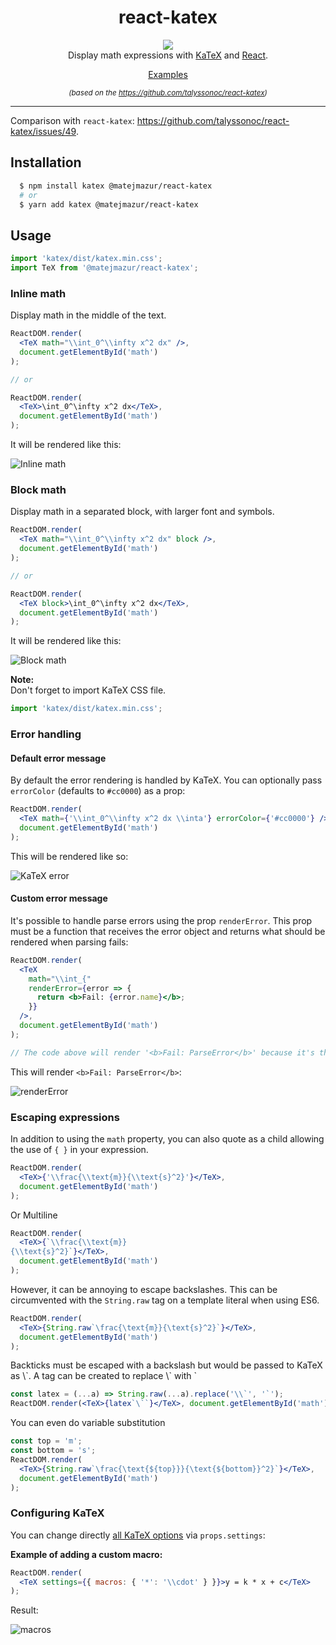 <div align="center">
<h1>
  react-katex
</h1>
<p>
  <img src="https://raw.githubusercontent.com/MatejMazur/react-katex/master/docs/react-katex-logo.png" /><br />
  Display math expressions with <a href="https://khan.github.io/KaTeX" target="_blank">KaTeX</a> and <a href="https://reactjs.org" target="_blank">React</a>.
</p>
<p>
  <a href="https://codesandbox.io/s/github/MatejMazur/react-katex/tree/master/demo" target="_blank">Examples</a>
</p>
<p>
  <i><small>(based on the <a href="https://github.com/talyssonoc/react-katex" target="_blank">https://github.com/talyssonoc/react-katex</a>)</small></i>
</p>
</div>
<hr />

Comparison with `react-katex`: https://github.com/talyssonoc/react-katex/issues/49.


## Installation

```sh
  $ npm install katex @matejmazur/react-katex
  # or
  $ yarn add katex @matejmazur/react-katex
```

## Usage

```jsx
import 'katex/dist/katex.min.css';
import TeX from '@matejmazur/react-katex';
```

### Inline math

Display math in the middle of the text.

```jsx
ReactDOM.render(
  <TeX math="\\int_0^\\infty x^2 dx" />,
  document.getElementById('math')
);

// or

ReactDOM.render(
  <TeX>\int_0^\infty x^2 dx</TeX>,
  document.getElementById('math')
);
```

It will be rendered like this:

![Inline math](https://raw.githubusercontent.com/MatejMazur/react-katex/master/docs/inline.png)

### Block math

Display math in a separated block, with larger font and symbols.

```jsx
ReactDOM.render(
  <TeX math="\\int_0^\\infty x^2 dx" block />,
  document.getElementById('math')
);

// or

ReactDOM.render(
  <TeX block>\int_0^\infty x^2 dx</TeX>,
  document.getElementById('math')
);
```

It will be rendered like this:

![Block math](https://raw.githubusercontent.com/MatejMazur/react-katex/master/docs/block.png)

**Note:**<br>
Don't forget to import KaTeX CSS file.

```jsx
import 'katex/dist/katex.min.css';
```

### Error handling

#### Default error message

By default the error rendering is handled by KaTeX. You can optionally pass `errorColor` (defaults to `#cc0000`) as a prop:

```jsx
ReactDOM.render(
  <TeX math={'\\int_0^\\infty x^2 dx \\inta'} errorColor={'#cc0000'} />,
  document.getElementById('math')
);
```

This will be rendered like so:

![KaTeX error](https://raw.githubusercontent.com/MatejMazur/react-katex/master/docs/error.png)

#### Custom error message

It's possible to handle parse errors using the prop `renderError`. This prop must be a function that receives the error object and returns what should be rendered when parsing fails:

```jsx
ReactDOM.render(
  <TeX
    math="\\int_{"
    renderError={error => {
      return <b>Fail: {error.name}</b>;
    }}
  />,
  document.getElementById('math')
);

// The code above will render '<b>Fail: ParseError</b>' because it's the value returned from `renderError`.
```

This will render `<b>Fail: ParseError</b>`:

![renderError](https://raw.githubusercontent.com/MatejMazur/react-katex/master/docs/rendererror.png)

### Escaping expressions

In addition to using the `math` property, you can also quote as a child allowing the use of `{ }` in your expression.

```jsx
ReactDOM.render(
  <TeX>{'\\frac{\\text{m}}{\\text{s}^2}'}</TeX>,
  document.getElementById('math')
);
```

Or Multiline

```jsx
ReactDOM.render(
  <TeX>{`\\frac{\\text{m}}
{\\text{s}^2}`}</TeX>,
  document.getElementById('math')
);
```

However, it can be annoying to escape backslashes. This can be circumvented with the `String.raw` tag on a template literal when using ES6.

```jsx
ReactDOM.render(
  <TeX>{String.raw`\frac{\text{m}}{\text{s}^2}`}</TeX>,
  document.getElementById('math')
);
```

Backticks must be escaped with a backslash but would be passed to KaTeX as \\\`. A tag can be created to replace \\\` with \`

```jsx
const latex = (...a) => String.raw(...a).replace('\\`', '`');
ReactDOM.render(<TeX>{latex`\``}</TeX>, document.getElementById('math'));
```

You can even do variable substitution

```jsx
const top = 'm';
const bottom = 's';
ReactDOM.render(
  <TeX>{String.raw`\frac{\text{${top}}}{\text{${bottom}}^2}`}</TeX>,
  document.getElementById('math')
);
```

### Configuring KaTeX

You can change directly [all KaTeX options](https://katex.org/docs/options.html) via `props.settings`:

**Example of adding a custom macro:**

```jsx
ReactDOM.render(
  <TeX settings={{ macros: { '*': '\\cdot' } }}>y = k * x + c</TeX>
);
```

Result:

![macros](https://raw.githubusercontent.com/MatejMazur/react-katex/master/docs/macros.png)
